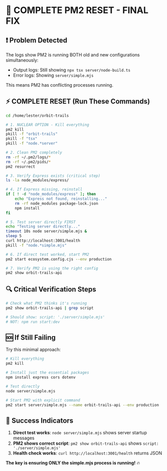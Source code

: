 # 🚨 COMPLETE PM2 RESET - FINAL FIX

## ❗ Problem Detected
The logs show PM2 is running BOTH old and new configurations simultaneously:
- Output logs: Still showing `npx tsx server/node-build.ts` 
- Error logs: Showing `server/simple.mjs`

This means PM2 has conflicting processes running.

## ⚡ COMPLETE RESET (Run These Commands)

```bash
cd /home/lester/orbit-trails

# 1. NUCLEAR OPTION - Kill everything
pm2 kill
pkill -f "orbit-trails"
pkill -f "tsx"
pkill -f "node.*server"

# 2. Clean PM2 completely
rm -rf ~/.pm2/logs/*
rm -rf ~/.pm2/pids/*
pm2 resurrect

# 3. Verify Express exists (critical step)
ls -la node_modules/express/

# 4. If Express missing, reinstall
if [ ! -d "node_modules/express" ]; then
    echo "Express not found, reinstalling..."
    rm -rf node_modules package-lock.json
    npm install
fi

# 5. Test server directly FIRST
echo "Testing server directly..."
timeout 10s node server/simple.mjs &
sleep 5
curl http://localhost:3001/health
pkill -f "node.*simple.mjs"

# 6. If direct test worked, start PM2
pm2 start ecosystem.config.cjs --env production

# 7. Verify PM2 is using the right config
pm2 show orbit-trails-api
```

## 🔍 Critical Verification Steps

```bash
# Check what PM2 thinks it's running
pm2 show orbit-trails-api | grep script

# Should show: script: './server/simple.mjs'
# NOT: npm run start:dev
```

## 🆘 If Still Failing

Try this minimal approach:
```bash
# Kill everything
pm2 kill

# Install just the essential packages
npm install express cors dotenv

# Test directly
node server/simple.mjs

# Start PM2 with explicit command
pm2 start server/simple.mjs --name orbit-trails-api --env production
```

## 🎯 Success Indicators

1. **Direct test works**: `node server/simple.mjs` shows server startup messages
2. **PM2 shows correct script**: `pm2 show orbit-trails-api` shows `script: './server/simple.mjs'`
3. **Health check works**: `curl http://localhost:3001/health` returns JSON

**The key is ensuring ONLY the simple.mjs process is running!** 🔥
